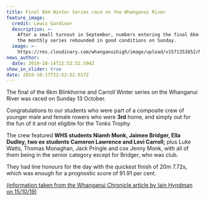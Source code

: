 ```yaml
---
title: Final 6km Winter Series race on the Whanganui River
feature_image:
  credit: Lewis Gardiner
  description: >-
    After a small turnout in September, numbers entering the final 6km race of
    the monthly series rebounded in good conditions on Sunday.
  image: >-
    https://res.cloudinary.com/whanganuihigh/image/upload/v1571353852/News/Winter_Series_race._Chronicle_15.10.19.jpg
news_author:
  date: 2019-10-14T22:52:52.594Z
show_in_slider: true
date: 2019-10-17T22:52:52.617Z
---
```

The final of the 6km Blinkhorne and Carroll Winter series on the Whanganui River was raced on Sunday 13 October.

Congratulations to our students who were part of a composite crew of younger male and female rowers who were **3rd** home, and simply out for the fun of it and not eligible for the Tonks Trophy. 

The crew featured **WHS students Niamh Monk, Jaimee Bridger, Ella Dudley, two ex students Cameron Lawrence and Levi Carroll;** plus Luke Watts, Thomas Monaghan, Jack Pringle and cox Jenny Monk, with all of them being in the senior category except for Bridger, who was club.

They had line honours for the day with the quickest finish of 20m 7.72s, which was enough for a prognostic score of 91.91 per cent.

[(information taken from the Whanganui Chronicle article by Iain Hyndman on 15/10/19)](https://www.nzherald.co.nz/rowing/news/article.cfm?c_id=78&objectid=12276061)
